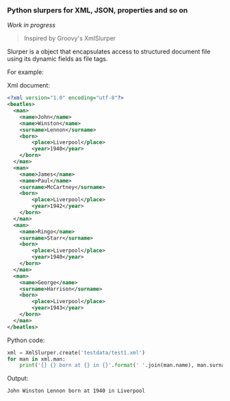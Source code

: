 ### Python slurpers for XML, JSON, properties and so on

*Work in progress*

> Inspired by Groovy's XmlSlurper

Slurper is a object that encapsulates access to structured document file using its dynamic fields as file tags.

For example:

Xml document:
```xml
<?xml version="1.0" encoding="utf-8"?>
<beatles>
  <man>
    <name>John</name>
    <name>Winston</name>
    <surname>Lennon</surname>
    <born>
        <place>Liverpool</place>
        <year>1940</year>
    </born>
  </man>
  <man>
    <name>James</name>
    <name>Paul</name>
    <surname>McCartney</surname>
    <born>
        <place>Liverpool</place>
        <year>1942</year>
    </born>
  </man>
  <man>
    <name>Ringo</name>
    <surname>Starr</surname>
    <born>
        <place>Liverpool</place>
        <year>1940</year>
    </born>
  </man>
  <man>
    <name>George</name>
    <surname>Harrison</surname>
    <born>
        <place>Liverpool</place>
        <year>1943</year>
    </born>
  </man>
</beatles>
```

Python code:
```python
xml = XmlSlurper.create('testdata/test1.xml')
for man in xml.man:
    print('{} {} born at {} in {}'.format(' '.join(man.name), man.surname, man.born.year, man.born.place))
```

Output:
```
John Winston Lennon born at 1940 in Liverpool
```